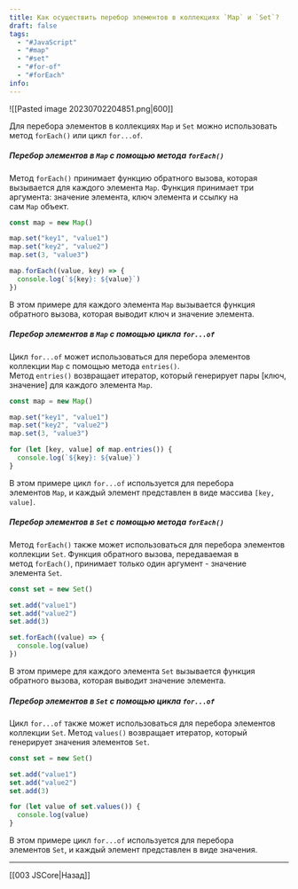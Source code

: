 ```yaml
---
title: Как осуществить перебор элементов в коллекциях `Map` и `Set`?
draft: false
tags:
  - "#JavaScript"
  - "#map"
  - "#set"
  - "#for-of"
  - "#forEach"
info:
---
```

![[Pasted image 20230702204851.png|600]]

Для перебора элементов в коллекциях `Map` и `Set` можно использовать метод `forEach()` или цикл `for...of`.

##### Перебор элементов в `Map` с помощью метода `forEach()`

Метод `forEach()` принимает функцию обратного вызова, которая вызывается для каждого элемента `Map`. Функция принимает три аргумента: значение элемента, ключ элемента и ссылку на сам `Map` объект.

```javascript
const map = new Map()

map.set("key1", "value1")
map.set("key2", "value2")
map.set(3, "value3")

map.forEach((value, key) => {
  console.log(`${key}: ${value}`)
})
```

В этом примере для каждого элемента `Map` вызывается функция обратного вызова, которая выводит ключ и значение элемента.

##### Перебор элементов в `Map` с помощью цикла `for...of`

Цикл `for...of` может использоваться для перебора элементов коллекции `Map` с помощью метода `entries()`. Метод `entries()` возвращает итератор, который генерирует пары [ключ, значение] для каждого элемента `Map`.

```javascript
const map = new Map()

map.set("key1", "value1")
map.set("key2", "value2")
map.set(3, "value3")

for (let [key, value] of map.entries()) {
  console.log(`${key}: ${value}`)
}
```

В этом примере цикл `for...of` используется для перебора элементов `Map`, и каждый элемент представлен в виде массива `[key, value]`.

##### Перебор элементов в `Set` с помощью метода `forEach()`

Метод `forEach()` также может использоваться для перебора элементов коллекции `Set`. Функция обратного вызова, передаваемая в метод `forEach()`, принимает только один аргумент - значение элемента `Set`.

```javascript
const set = new Set()

set.add("value1")
set.add("value2")
set.add(3)

set.forEach((value) => {
  console.log(value)
})
```

В этом примере для каждого элемента `Set` вызывается функция обратного вызова, которая выводит значение элемента.

##### Перебор элементов в `Set` с помощью цикла `for...of`

Цикл `for...of` также может использоваться для перебора элементов коллекции `Set`. Метод `values()` возвращает итератор, который генерирует значения элементов `Set`.

```javascript
const set = new Set()

set.add("value1")
set.add("value2")
set.add(3)

for (let value of set.values()) {
  console.log(value)
}
```

В этом примере цикл `for...of` используется для перебора элементов `Set`, и каждый элемент представлен в виде значения.

---

[[003 JSCore|Назад]]